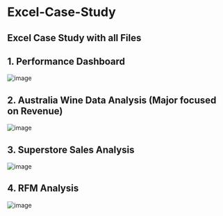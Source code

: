# Excel-Case-Study

## Excel Case Study with all Files

## 1. Performance Dashboard

![image](https://user-images.githubusercontent.com/69152112/204296033-03a3f960-4909-47bc-91c4-25e8c73f2e29.png)


## 2. Australia Wine Data Analysis (Major focused on Revenue)

![image](https://user-images.githubusercontent.com/69152112/204296633-2101a122-8a82-4d30-bf1c-709a877c8d06.png)

## 3. Superstore Sales Analysis

![image](https://user-images.githubusercontent.com/69152112/204303276-fc77b9a7-979f-476e-8258-b314f0259ccb.png)


## 4. RFM Analysis

![image](https://user-images.githubusercontent.com/69152112/204304051-59e407b3-adc6-4f04-a283-a07873150e32.png)




